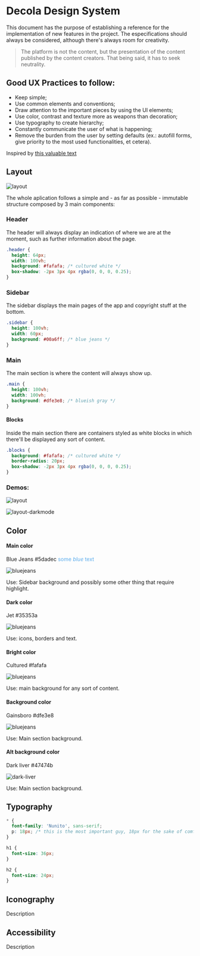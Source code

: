 # Decola Design System

This document has the purpose of establishing a reference for the implementation of new features in the project.
The especifications should always be considered, although there's always room for creativity.

> The platform is not the content, but the presentation of the content published by the content creators. That being said, it has to seek neutrality.

## Good UX Practices to follow:

* Keep simple;
* Use common elements and conventions;
* Draw attention to the important pieces by using the UI elements;
* Use color, contrast and texture more as weapons than decoration;
* Use typography to create hierarchy;
* Constantly communicate the user of what is happening;
* Remove the burden from the user by setting defaults (ex.: autofill forms, give priority to the most used functionalities, et cetera).

Inspired by [this valuable text](https://www.usability.gov/what-and-why/user-interface-design.html)

## Layout

![layout](https://github.com/RafaelFrena/myfiles/blob/main/decola-wireframe.png?raw=true)

The whole aplication follows a simple and - as far as possible - immutable structure composed by 3 main components:

### Header
The header will always display an indication of where we are at the moment, such as further information about the page.

```css
.header {
  height: 64px;
  width: 100vh;
  background: #fafafa; /* cultured white */
  box-shadow: -2px 3px 4px rgba(0, 0, 0, 0.25);
}
```

### Sidebar
The sidebar displays the main pages of the app and copyright stuff at the bottom.

```css
.sidebar {
  height: 100vh;
  width: 60px;
  background: #00a6ff; /* blue jeans */
}
```

### Main
The main section is where the content will always show up. 

```css
.main {
  height: 100vh;
  width: 100vh;
  background: #dfe3e8; /* blueish gray */
}
```
#### Blocks
Inside the main section there are containers styled as white blocks in which there'll be displayed any sort of content.

```css
.blocks {
  background: #fafafa; /* cultured white */
  border-radius: 20px;
  box-shadow: -2px 3px 4px rgba(0, 0, 0, 0.25);
}
```

### Demos: 
![layout](https://github.com/RafaelFrena/myfiles/blob/main/layout.png?raw=true)

![layout-darkmode](https://github.com/RafaelFrena/myfiles/blob/main/layout-darkmode.png?raw=true)

## Color

#### Main color
Blue Jeans #5dadec
<span style="color:#5dadec">some *blue* text</span>

![bluejeans](https://github.com/RafaelFrena/myfiles/blob/main/bluejeans.PNG?raw=true)

Use: Sidebar background and possibly some other thing that require highlight.

#### Dark color
Jet #35353a

![bluejeans](https://github.com/RafaelFrena/myfiles/blob/main/jet.PNG?raw=true)

Use: icons, borders and text.

#### Bright color
Cultured #fafafa

![bluejeans](https://github.com/RafaelFrena/myfiles/blob/main/cultured.PNG?raw=true)

Use: main background for any sort of content.

#### Background color
Gainsboro #dfe3e8

![bluejeans](https://github.com/RafaelFrena/myfiles/blob/main/gainsboro.PNG?raw=true)

Use: Main section background.

#### Alt background color
Dark liver #47474b

![dark-liver](https://github.com/RafaelFrena/myfiles/blob/main/dark-liver.PNG?raw=true)

Use: Main section background.

## Typography

```css
* {
  font-family: 'Nunito', sans-serif;
  p: 18px; /* this is the most important guy, 18px for the sake of comfortable reading */
}

h1 {
  font-size: 36px;
}

h2 {
  font-size: 24px;
}
```

## Iconography

Description

## Accessibility

Description
